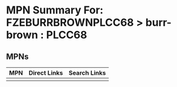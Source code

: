 



# MPN Summary For: FZEBURRBROWNPLCC68 > burr-brown : PLCC68

## MPNs
  

|MPN|Direct Links|Search Links|
| :--- | :--- | :--- |
||||
